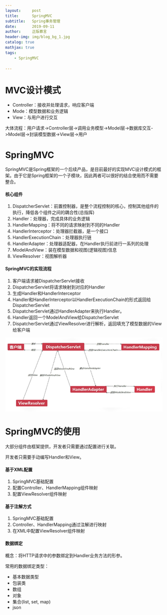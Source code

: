 ```yaml
---
layout:     post
title:      SpringMVC
subtitle:   Spring事务管理
date:       2019-09-11
author:     正版慕言
header-img: img/blog_bg_1.jpg
catalog: true
mathjax: true
tags:
    - SpringMVC

---
```


# MVC设计模式

- Controller：接收并处理请求，响应客户端
- Mode：模型数据和业务逻辑
- View：与用户进行交互

大体流程：用户请求->Controller层->调用业务模型->Model层->数据库交互->Model层->封装模型数据->View层->用户

# SpringMVC

SpringMVC是Spring框架的一个后续产品，是目前最好的实现MVC设计模式的框架。由于它是Spring框架的一个子模块，因此两者可以很好的结合使用而不需要整合。

#### 核心组件

1. DispatcherServlet：前置控制器，是整个流程控制的核心，控制其他组件的执行，降低各个组件之间的耦合性(总指挥)
2. Handler：处理器，完成具体的业务逻辑
3. HandlerMapping：将不同的请求映射到不同的Handler
4. HandlerInterceptor：处理器拦截器，是一个接口
5. HandlerExecutionChain：处理器执行链
6. HandlerAdapter：处理器适配器，在Handler执行前进行一系列的处理
7. ModelAndView：装在模型数据和视图(逻辑视图)信息
8. ViewResolver：视图解析器

#### SpringMVC的实现流程

1. 客户端请求被DispatcherServlet接收
2. DispatcherServlet将请求映射到对应的Handler
3. 生成Handler和HandlerInterceptor
4. Handler和HandlerInterceptor以HandlerExecutionChain的形式返回给DispatcherServlet
5. DispatcherServlet通过HandlerAdapter来执行Handler。
6. Handler返回一个ModelAndView给DispatcherServlet
7. DispatcherServlet通过ViewResolver进行解析，返回填充了模型数据的View给客户端

![SpringMVC的实现原理](/img/Journal/SpringMVC的实现原理.png)

# SpringMVC的使用

大部分组件由框架提供，开发者只需要通过配置进行关联。

开发者只需要手动编写Handler和View。

#### 基于XML配置

1. SpringMVC基础配置
2. 配置Controller、HandlerMapping组件映射
3. 配置ViewResolver组件映射

#### 基于注解方式

1. SpringMVC基础配置
2. Controller、HandlerMapping通过注解进行映射
3. 在XML中配置ViewResolver组件映射

#### 数据绑定

概念：将HTTP请求中的参数绑定到Handler业务方法的形参。

常用的数据绑定类型：
- 基本数据类型
- 包装类
- 数组
- 对象
- 集合(list, set, map)
- json